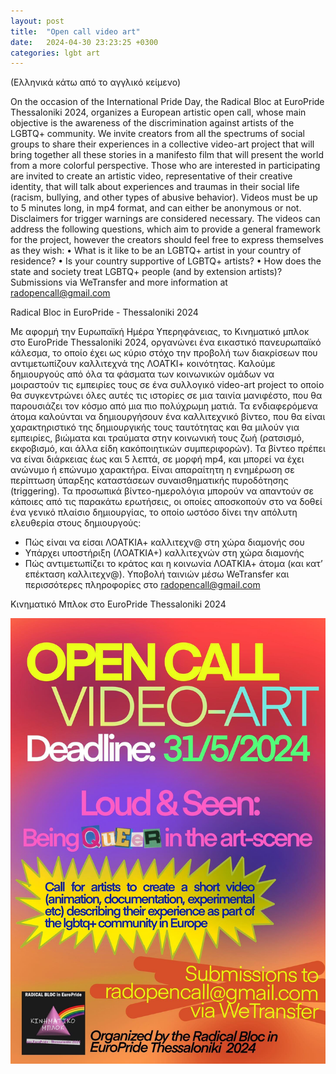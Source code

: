 ```yaml
---
layout: post
title:  "Open call video art"
date:   2024-04-30 23:23:25 +0300
categories: lgbt art
---
```

(Ελληνικά κάτω από το αγγλικό κείμενο)

On the occasion of the International Pride Day, the Radical Bloc at EuroPride Thessaloniki 2024, organizes a European artistic open call, whose main objective is the awareness of the discrimination against artists of the LGBTQ+ community. We invite creators from all the spectrums of social groups to share their experiences in a collective video-art project that will bring together all these stories in a manifesto film that will present the world from a more colorful perspective.
Those who are interested in participating are invited to create an artistic video, representative of their creative identity, that will talk about experiences and traumas in their social life (racism, bullying, and other types of abusive behavior).
Videos must be up to 5 minutes long, in mp4 format, and can either be anonymous or not. Disclaimers for trigger warnings are considered necessary.
The videos can address the following questions, which aim to provide a general framework for the project, however the creators should feel free to express themselves as they wish:
• What is it like to be an LGBTQ+ artist in your country of residence?
• Is your country supportive of LGBTQ+ artists?
• How does the state and society treat LGBTQ+ people (and by extension artists)?
Submissions via WeTransfer and more information at <radopencall@gmail.com>

Radical Bloc in EuroPride - Thessaloniki 2024

Με αφορμή την Ευρωπαϊκή Ημέρα Υπερηφάνειας, το Kινηματικό μπλοκ στο EuroPride Thessaloniki 2024, οργανώνει ένα εικαστικό πανευρωπαϊκό κάλεσμα, το οποίο έχει ως κύριο στόχο την προβολή των διακρίσεων που αντιμετωπίζουν καλλιτεχνά της ΛΟΑΤΚΙ+ κοινότητας. Καλούμε δημιουργούς από όλα τα φάσματα των κοινωνικών ομάδων να μοιραστούν τις εμπειρίες τους σε ένα συλλογικό video-art project το οποίο θα συγκεντρώνει όλες αυτές τις ιστορίες σε μια ταινία μανιφέστο, που θα παρουσιάζει τον κόσμο από μια πιο πολύχρωμη ματιά.
Τα ενδιαφερόμενα άτομα καλούνται να δημιουργήσουν ένα καλλιτεχνικό βίντεο, που θα είναι χαρακτηριστικό της δημιουργικής τους ταυτότητας και θα μιλούν για εμπειρίες, βιώματα και τραύματα στην κοινωνική τους ζωή (ρατσισμό, εκφοβισμό, και άλλα είδη κακόποιητικών συμπεριφορών).
Τα βίντεο πρέπει να είναι διάρκειας έως και 5 λεπτά, σε μορφή mp4, και μπορεί να έχει ανώνυμο ή επώνυμο χαρακτήρα. Είναι απαραίτητη η ενημέρωση σε περίπτωση ύπαρξης καταστάσεων συναισθηματικής πυροδότησης (triggering).
Τα προσωπικά βίντεο-ημερολόγια μπορούν να απαντούν σε κάποιες από τις παρακάτω ερωτήσεις, οι οποίες αποσκοπούν στο να δοθεί ένα γενικό πλαίσιο δημιουργίας, το οποίο ωστόσο δίνει την απόλυτη ελευθερία στους δημιουργούς:

- Πώς είναι να είσαι ΛΟΑΤΚΙΑ+ καλλιτεχν@ στη χώρα διαμονής σου
- Υπάρχει υποστήριξη (ΛΟΑΤΚΙΑ+) καλλιτεχνών στη χώρα διαμονής
- Πώς αντιμετωπίζει το κράτος και η κοινωνία ΛΟΑΤΚΙΑ+ άτομα (και κατ’ επέκταση καλλιτεχν@).
Υποβολή ταινιών μέσω WeTransfer και περισσότερες πληροφορίες στο <radopencall@gmail.com>

Κινηματικό Μπλοκ στο EuroPride Thessaloniki 2024

![poster](/assets/poster.jpg)
